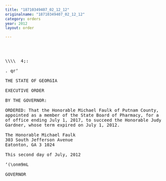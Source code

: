 ```yaml
---
title: "18710349407_02_12_12"
originalname: "18710349407_02_12_12"
category: orders
year: 2012
layout: order

---
```

<pre>
  
  

\\\\  4;:

. qr‘

THE STATE OF GEORGIA

EXECUTIVE ORDER

BY THE GOVERNOR:

ORDERED: That the Honorable Michael Faulk of Putnam County, Georgia, is
appointed as a member of the State Board of Pharmacy, for a term
of office ending July 1, 2017, to succeed the Honorable Judy
Gardner, whose term expired on July 1, 2012.

The Honorable Michael Faulk
303 South Jefferson Avenue
Eatonton, GA 3 1024

This second day of July, 2012

‘(\onm9mL

GOVERNOR

</pre>
